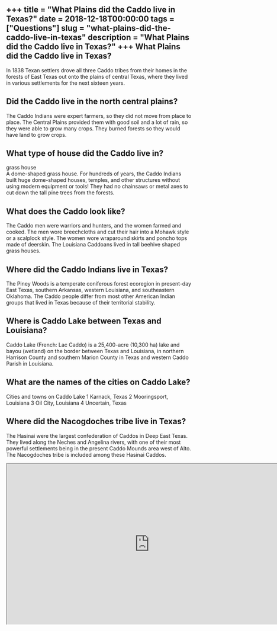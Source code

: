 +++
title = "What Plains did the Caddo live in Texas?"
date = 2018-12-18T00:00:00
tags = ["Questions"]
slug = "what-plains-did-the-caddo-live-in-texas"
description = "What Plains did the Caddo live in Texas?"
+++
What Plains did the Caddo live in Texas?
----------------------------------------

In 1838 Texan settlers drove all three Caddo tribes from their homes in the forests of East Texas out onto the plains of central Texas, where they lived in various settlements for the next sixteen years.

Did the Caddo live in the north central plains?
-----------------------------------------------

The Caddo Indians were expert farmers, so they did not move from place to place. The Central Plains provided them with good soil and a lot of rain, so they were able to grow many crops. They burned forests so they would have land to grow crops.

What type of house did the Caddo live in?
-----------------------------------------

grass house  
A dome-shaped grass house. For hundreds of years, the Caddo Indians built huge dome-shaped houses, temples, and other structures without using modern equipment or tools! They had no chainsaws or metal axes to cut down the tall pine trees from the forests.

What does the Caddo look like?
------------------------------

The Caddo men were warriors and hunters, and the women farmed and cooked. The men wore breechcloths and cut their hair into a Mohawk style or a scalplock style. The women wore wraparound skirts and poncho tops made of deerskin. The Louisiana Caddoans lived in tall beehive shaped grass houses.

Where did the Caddo Indians live in Texas?
------------------------------------------

The Piney Woods is a temperate coniferous forest ecoregion in present-day East Texas, southern Arkansas, western Louisiana, and southeastern Oklahoma. The Caddo people differ from most other American Indian groups that lived in Texas because of their territorial stability.

Where is Caddo Lake between Texas and Louisiana?
------------------------------------------------

Caddo Lake (French: Lac Caddo) is a 25,400-acre (10,300 ha) lake and bayou (wetland) on the border between Texas and Louisiana, in northern Harrison County and southern Marion County in Texas and western Caddo Parish in Louisiana.

What are the names of the cities on Caddo Lake?
-----------------------------------------------

Cities and towns on Caddo Lake 1 Karnack, Texas 2 Mooringsport, Louisiana 3 Oil City, Louisiana 4 Uncertain, Texas

Where did the Nacogdoches tribe live in Texas?
----------------------------------------------

The Hasinai were the largest confederation of Caddos in Deep East Texas. They lived along the Neches and Angelina rivers, with one of their most powerful settlements being in the present Caddo Mounds area west of Alto. The Nacogdoches tribe is included among these Hasinai Caddos.

<iframe allow="accelerometer; autoplay; clipboard-write; encrypted-media; gyroscope; picture-in-picture" allowfullscreen="" class="__youtube_prefs__  epyt-is-override  no-lazyload" data-no-lazy="1" data-origheight="433" data-origwidth="770" data-skipgform_ajax_framebjll="" height="433" id="_ytid_91628" loading="lazy" src="https://www.youtube.com/embed/wdWJrJnQ1Ug?enablejsapi=1&autoplay=0&cc_load_policy=0&cc_lang_pref=&iv_load_policy=1&loop=0&modestbranding=0&rel=1&fs=1&playsinline=0&autohide=2&theme=dark&color=red&controls=1&" title="YouTube player" width="770"></iframe>